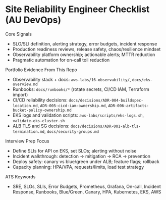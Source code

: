 # Site Reliability Engineer Checklist (AU DevOps)

Core Signals

- SLO/SLI definition, alerting strategy, error budgets, incident response
- Production readiness reviews, release safety, chaos/resilience mindset
- Observability platform ownership; actionable alerts; MTTR reduction
- Pragmatic automation for on-call toil reduction

Portfolio Evidence From This Repo

- Observability stack + docs: `aws-labs/16-observability/`, `docs/eks-overview.md`
- Runbooks: `docs/runbooks/*` (rotate secrets, CI/CD IAM, Terraform import)
- CI/CD reliability decisions: `docs/decisions/ADR-004-buildspec-location.md`, `ADR-005-cicd-iam-ownership.md`, `ADR-006-artifacts-bucket-policy-ownership.md`
- EKS logs and validation scripts: `aws-labs/scripts/eks-logs.sh`, `validate-eks-cluster.sh`
- ALB TLS and SG decisions: `docs/decisions/ADR-001-alb-tls-termination.md`, `docs/security-groups.md`

Interview Prep Focus

- Define SLIs for API on EKS, set SLOs; alerting without noise
- Incident walkthrough: detection → mitigation → RCA → prevention
- Deploy safety: canary vs blue/green under ALB; feature flags; rollback
- Capacity planning: HPA/VPA, requests/limits, load test strategy

ATS Keywords

- SRE, SLOs, SLIs, Error Budgets, Prometheus, Grafana, On-call, Incident Response, Runbooks, Blue/Green, Canary, HPA, Kubernetes, EKS, AWS
